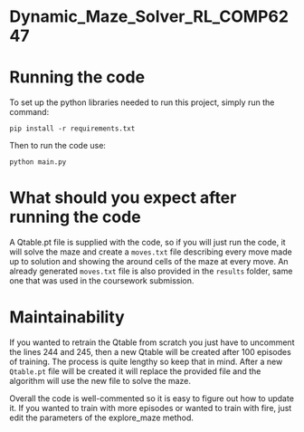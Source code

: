 # Dynamic_Maze_Solver_RL_COMP6247

# Running the code

To set up the python libraries needed to run this project, simply run the command:

``pip install -r requirements.txt``

Then to run the code use:

``python main.py``

# What should you expect after running the code

A Qtable.pt file is supplied with the code, so if you will just run the code, it will solve the maze and create a ``moves.txt`` file describing every move made up to solution and showing the around cells of the maze at every move. An already generated ``moves.txt`` file is also provided in the ``results`` folder, same one that was used in the coursework submission.

# Maintainability

If you wanted to retrain the Qtable from scratch you just have to uncomment the lines 244 and 245, then a new Qtable will be created after 100 episodes of training. The process is quite lengthy so keep that in mind. After a new ``Qtable.pt`` file will be created it will replace the provided file and the algorithm will use the new file to solve the maze.

Overall the code is well-commented so it is easy to figure out how to update it. If you wanted to train with more episodes or wanted to train with fire, just edit the parameters of the explore_maze method.


 
